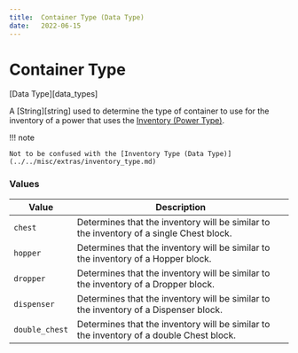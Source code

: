 ```yaml
---
title:	Container Type (Data Type)
date:	2022-06-15
---
```


#	Container Type

[Data Type][data_types]

A [String][string] used to determine the type of container to use for the inventory of a power that uses the [Inventory (Power Type)](../power_types/inventory.md).

!!!	note

	Not to be confused with the [Inventory Type (Data Type)](../../misc/extras/inventory_type.md)


###	Values

  Value           |  Description                                                
------------------|-------------------------------------------------------------
  `chest`         |  Determines that the inventory will be similar to the inventory of a single Chest block.  
  `hopper`        |  Determines that the inventory will be similar to the inventory of a Hopper block.  
  `dropper`       |  Determines that the inventory will be similar to the inventory of a Dropper block.  
  `dispenser`     |  Determines that the inventory will be similar to the inventory of a Dispenser block.  
  `double_chest`  |  Determines that the inventory will be similar to the inventory of a double Chest block.  
